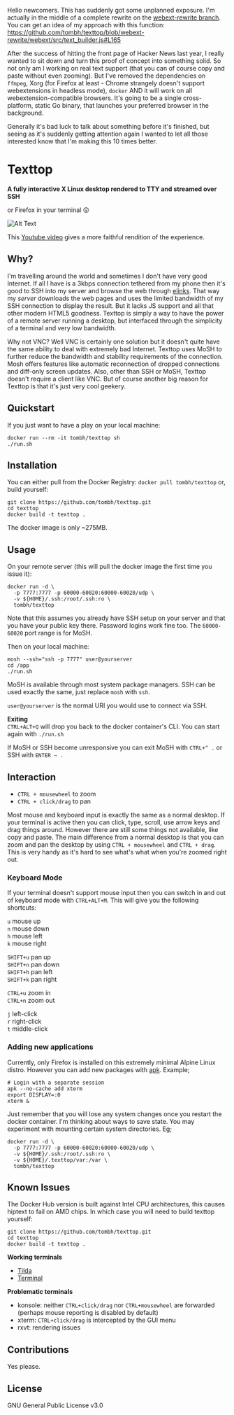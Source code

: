 Hello newcomers. This has suddenly got some unplanned exposure. I'm actually in the middle of a complete rewrite on the [webext-rewrite branch](https://github.com/tombh/texttop/tree/webext-rewrite). You can get an idea of my approach with this function: https://github.com/tombh/texttop/blob/webext-rewrite/webext/src/text_builder.js#L165

After the success of hitting the front page of Hacker News last year, I really wanted to sit down and turn this proof of concept into something solid. So not only am I working on real text support (that you can of course copy and paste without even zooming). But I've removed the dependencies on `ffmpeg`, Xorg (for Firefox at least - Chrome strangely doesn't support webextensions in headless mode), `docker` AND it will work on all webextension-compatible browsers. It's going to be a single cross-platform, static Go binary, that launches your preferred browser in the background.

Generally it's bad luck to talk about something before it's finished, but seeing as it's suddenly getting attention again I wanted to let all those interested know that I'm making this 10 times better.

# Texttop
**A fully interactive X Linux desktop rendered to TTY and streamed over SSH**

or Firefox in your terminal 😲

![Alt Text](https://i.imgur.com/jX3vhO4.gif)

This [Youtube video](https://www.youtube.com/watch?v=TE_D_fx_ut8) gives a more faithful rendition of the experience.

## Why?
I'm travelling around the world and sometimes I don't have very good Internet. If all I have is a 3kbps connection
tethered from my phone then it's good to SSH into my server and browse the web through [elinks](https://github.com/tombh/texttop/issues/17).
That way my _server_ downloads the web pages and uses the limited bandwidth of my SSH connection to display the result. But
it lacks JS support and all that other modern HTML5 goodness. Texttop is simply a way to have the power of a remote
server running a desktop, but interfaced through the simplicity of a terminal and very low bandwidth.

Why not VNC? Well VNC is certainly one solution but it doesn't quite have the same ability to deal with extremely bad
Internet. Texttop uses MoSH to further reduce the bandwidth and stability requirements of the connection. Mosh offers features like
automatic reconnection of dropped connections and diff-only screen updates. Also, other than SSH or MoSH, Texttop doesn't
require a client like VNC. But of course another big reason for Texttop is that it's just very cool geekery.

## Quickstart
If you just want to have a play on your local machine:
```
docker run --rm -it tombh/texttop sh
./run.sh
```

## Installation
You can either pull from the Docker Registry:
`docker pull tombh/texttop`
or, build yourself:
```
git clone https://github.com/tombh/texttop.git
cd texttop
docker build -t texttop .
```
The docker image is only ~275MB.

## Usage
On your remote server (this will pull the docker image the first time you issue it):
```
docker run -d \
  -p 7777:7777 -p 60000-60020:60000-60020/udp \
  -v ${HOME}/.ssh:/root/.ssh:ro \
  tombh/texttop
```
Note that this assumes you already have SSH setup on your server and that you have your public key there. Password
logins work fine too. The `60000-60020` port range is for MoSH.

Then on your local machine:
```
mosh --ssh="ssh -p 7777" user@yourserver
cd /app
./run.sh
```
MoSH is available through most system package managers. SSH can be used exactly the same, just replace `mosh` with `ssh`.

`user@yourserver` is the normal URI you would use to connect via SSH.

**Exiting**    
`CTRL+ALT+Q` will drop you back to the docker container's CLI. You can start again with `./run.sh`

If MoSH or SSH become unresponsive you can exit MoSH with `CTRL+^ .` or SSH with `ENTER ~ .`

## Interaction
  * `CTRL + mousewheel` to zoom
  * `CTRL + click/drag` to pan

Most mouse and keyboard input is exactly the same as a normal desktop. If your terminal is active then you can click,
type, scroll, use arrow keys and drag things around. However there are still some things not available, like copy and
paste. The main difference from a normal desktop is that you can zoom and pan the desktop by using `CTRL + mousewheel` and
`CTRL + drag`. This is very handy as it's hard to see what's what when you're zoomed right out.

### Keyboard Mode
If your terminal doesn't support mouse input then you can switch in and out of keyboard mode with `CTRL+ALT+M`.
This will give you the following shortcuts:

`u` mouse up    
`n` mouse down    
`h` mouse left    
`k` mouse right    

`SHIFT+u` pan up    
`SHIFT+n` pan down    
`SHIFT+h` pan left    
`SHIFT+k` pan right    

`CTRL+u` zoom in    
`CTRL+n` zoom out    

`j` left-click    
`r` right-click    
`t` middle-click    

### Adding new applications
Currently, only Firefox is installed on this extremely minimal Alpine Linux distro. However you can add new packages
with [apk](https://wiki.alpinelinux.org/wiki/Alpine_Linux_package_management). Example;
```
# Login with a separate session
apk --no-cache add xterm
export DISPLAY=:0
xterm &
```
Just remember that you will lose any system changes once you restart the docker container. I'm thinking about ways to
save state. You may experiment with mounting certain system directories. Eg;
```
docker run -d \
  -p 7777:7777 -p 60000-60020:60000-60020/udp \
  -v ${HOME}/.ssh:/root/.ssh:ro \
  -v ${HOME}/.texttop/var:/var \
  tombh/texttop
```

## Known Issues
The Docker Hub version is built against Intel CPU architectures, this causes hiptext to fail on AMD chips. In which
case you will need to build texttop yourself:
```
git clone https://github.com/tombh/texttop.git
cd texttop
docker build -t texttop .
```

**Working terminals**
  * [Tilda](https://github.com/lanoxx/tilda)
  * [Terminal](https://launchpad.net/pantheon-terminal)

**Problematic terminals**
  * konsole: neither `CTRL+click/drag` nor `CTRL+mousewheel` are forwarded (perhaps mouse reporting is disabled by default)
  * xterm: `CTRL+click/drag` is intercepted by the GUI menu
  * rxvt: rendering issues

## Contributions
Yes please.

## License
GNU General Public License v3.0
